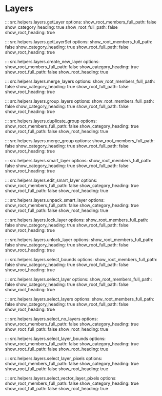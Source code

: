 # Layers

::: src.helpers.layers.getLayer
    options:
        show_root_members_full_path: false
        show_category_heading: true
        show_root_full_path: false
        show_root_heading: true

::: src.helpers.layers.getLayerSet
    options:
        show_root_members_full_path: false
        show_category_heading: true
        show_root_full_path: false
        show_root_heading: true

::: src.helpers.layers.create_new_layer
    options:
        show_root_members_full_path: false
        show_category_heading: true
        show_root_full_path: false
        show_root_heading: true

::: src.helpers.layers.merge_layers
    options:
        show_root_members_full_path: false
        show_category_heading: true
        show_root_full_path: false
        show_root_heading: true

::: src.helpers.layers.group_layers
    options:
        show_root_members_full_path: false
        show_category_heading: true
        show_root_full_path: false
        show_root_heading: true

::: src.helpers.layers.duplicate_group
    options:
        show_root_members_full_path: false
        show_category_heading: true
        show_root_full_path: false
        show_root_heading: true

::: src.helpers.layers.merge_group
    options:
        show_root_members_full_path: false
        show_category_heading: true
        show_root_full_path: false
        show_root_heading: true

::: src.helpers.layers.smart_layer
    options:
        show_root_members_full_path: false
        show_category_heading: true
        show_root_full_path: false
        show_root_heading: true

::: src.helpers.layers.edit_smart_layer
    options:
        show_root_members_full_path: false
        show_category_heading: true
        show_root_full_path: false
        show_root_heading: true

::: src.helpers.layers.unpack_smart_layer
    options:
        show_root_members_full_path: false
        show_category_heading: true
        show_root_full_path: false
        show_root_heading: true

::: src.helpers.layers.lock_layer
    options:
        show_root_members_full_path: false
        show_category_heading: true
        show_root_full_path: false
        show_root_heading: true

::: src.helpers.layers.unlock_layer
    options:
        show_root_members_full_path: false
        show_category_heading: true
        show_root_full_path: false
        show_root_heading: true

::: src.helpers.layers.select_bounds
    options:
        show_root_members_full_path: false
        show_category_heading: true
        show_root_full_path: false
        show_root_heading: true

::: src.helpers.layers.select_layer
    options:
        show_root_members_full_path: false
        show_category_heading: true
        show_root_full_path: false
        show_root_heading: true

::: src.helpers.layers.select_layers
    options:
        show_root_members_full_path: false
        show_category_heading: true
        show_root_full_path: false
        show_root_heading: true

::: src.helpers.layers.select_no_layers
    options:
        show_root_members_full_path: false
        show_category_heading: true
        show_root_full_path: false
        show_root_heading: true

::: src.helpers.layers.select_layer_bounds
    options:
        show_root_members_full_path: false
        show_category_heading: true
        show_root_full_path: false
        show_root_heading: true

::: src.helpers.layers.select_layer_pixels
    options:
        show_root_members_full_path: false
        show_category_heading: true
        show_root_full_path: false
        show_root_heading: true

::: src.helpers.layers.select_vector_layer_pixels
    options:
        show_root_members_full_path: false
        show_category_heading: true
        show_root_full_path: false
        show_root_heading: true

